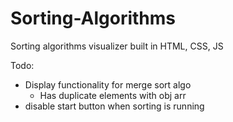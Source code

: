 # Sorting-Algorithms
Sorting algorithms visualizer built in HTML, CSS, JS


Todo:
- Display functionality for merge sort algo
    - Has duplicate elements with obj arr
- disable start button when sorting is running
